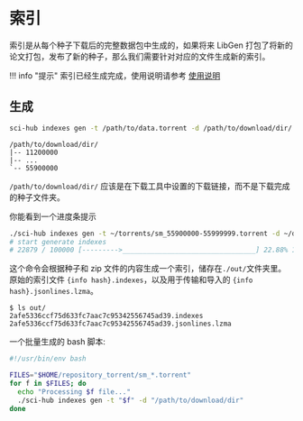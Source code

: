 # 索引

索引是从每个种子下载后的完整数据包中生成的，如果将来 LibGen 打包了将新的论文打包，发布了新的种子，那么我们需要针对对应的文件生成新的索引。

<!-- prettier-ignore-->
!!! info "提示"
    索引已经生成完成，使用说明请参考 [使用说明](../usage.md)

## 生成

```bash
sci-hub indexes gen -t /path/to/data.torrent -d /path/to/download/dir/
```

```text
/path/to/download/dir/
|-- 11200000
|-- ...
`-- 55900000
```

`/path/to/download/dir/` 应该是在下载工具中设置的下载链接，而不是下载完成的种子文件夹。

你能看到一个进度条提示

```bash
./sci-hub indexes gen -t ~/torrents/sm_55900000-55999999.torrent -d ~/data/
# start generate indexes
# 22879 / 100000 [--------->_________________________________] 22.88% 1607 p/s
```

这个命令会根据种子和 zip 文件的内容生成一个索引，储存在`./out/`文件夹里。原始的索引文件 `{info hash}.indexes`，以及用于传输和导入的 `{info hash}.jsonlines.lzma`。

```console
$ ls out/
2afe5336ccf75d633fc7aac7c95342556745ad39.indexes
2afe5336ccf75d633fc7aac7c95342556745ad39.jsonlines.lzma
```

一个批量生成的 bash 脚本:

```bash
#!/usr/bin/env bash

FILES="$HOME/repository_torrent/sm_*.torrent"
for f in $FILES; do
  echo "Processing $f file..."
  ./sci-hub indexes gen -t "$f" -d "/path/to/download/dir"
done
```
